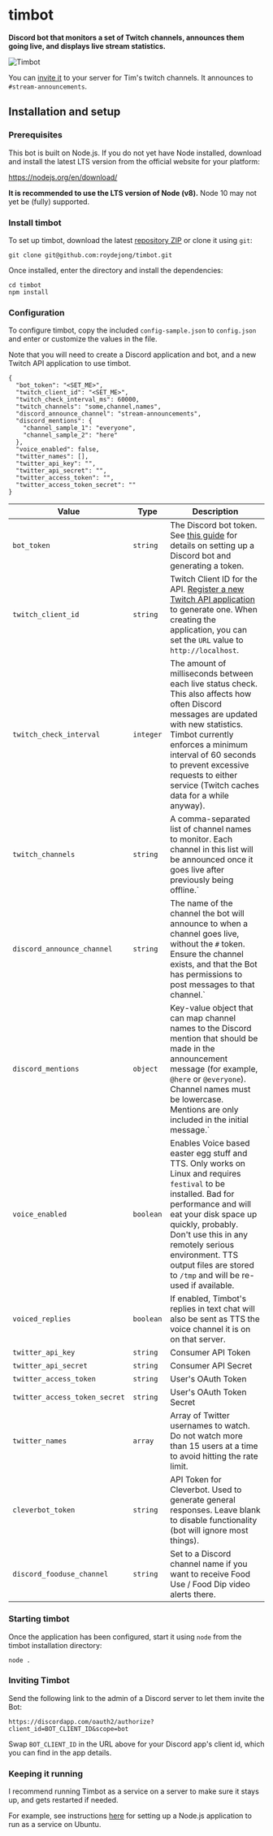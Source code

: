 # timbot
**Discord bot that monitors a set of Twitch channels, announces them going live, and displays live stream statistics.**

![Timbot](https://user-images.githubusercontent.com/6772638/36305243-09930efe-1313-11e8-98b1-fabf0aacde88.JPG)

You can [invite it](https://discordapp.com/oauth2/authorize?client_id=411670773330345984&scope=bot) to your server for Tim's twitch channels. It announces to `#stream-announcements`.

## Installation and setup

### Prerequisites

This bot is built on Node.js. If you do not yet have Node installed, download and install the latest LTS version from the official website for your platform:

https://nodejs.org/en/download/

**It is recommended to use the LTS version of Node (v8).** Node 10 may not yet be (fully) supported.

### Install timbot

To set up timbot, download the latest [repository ZIP](https://github.com/roydejong/timbot/archive/master.zip) or clone it using `git`:

    git clone git@github.com:roydejong/timbot.git
    
Once installed, enter the directory and install the dependencies:

    cd timbot
    npm install

### Configuration
 
To configure timbot, copy the included `config-sample.json` to `config.json` and enter or customize the values in the file.

Note that you will need to create a Discord application and bot, and a new Twitch API application to use timbot.

    {
      "bot_token": "<SET_ME>",
      "twitch_client_id": "<SET_ME>",
      "twitch_check_interval_ms": 60000,
      "twitch_channels": "some,channel,names",
      "discord_announce_channel": "stream-announcements",
      "discord_mentions": {
        "channel_sample_1": "everyone",
        "channel_sample_2": "here"
      },
      "voice_enabled": false,
      "twitter_names": [],
      "twitter_api_key": "",
      "twitter_api_secret": "",
      "twitter_access_token": "",
      "twitter_access_token_secret": ""
    }

|Value|Type|Description|
|-----|----|-----------|
|`bot_token`|`string`|The Discord bot token. See [this guide](https://github.com/reactiflux/discord-irc/wiki/Creating-a-discord-bot-&-getting-a-token) for details on setting up a Discord bot and generating a token.|
|`twitch_client_id`|`string`|Twitch Client ID for the API. [Register a new Twitch API application](https://dev.twitch.tv/dashboard/apps) to generate one. When creating the application, you can set the `URL` value to `http://localhost`.|
|`twitch_check_interval`|`integer`|The amount of milliseconds between each live status check. This also affects how often Discord messages are updated with new statistics. Timbot currently enforces a minimum interval of 60 seconds to prevent excessive requests to either service (Twitch caches data for a while anyway).|
|`twitch_channels`|`string`|A comma-separated list of channel names to monitor. Each channel in this list will be announced once it goes live after previously being offline.`|
|`discord_announce_channel`|`string`|The name of the channel the bot will announce to when a channel goes live, without the `#` token. Ensure the channel exists, and that the Bot has permissions to post messages to that channel.`|
|`discord_mentions`|`object`|Key-value object that can map channel names to the Discord mention that should be made in the announcement message (for example, `@here` or `@everyone`). Channel names must be lowercase. Mentions are only included in the initial message.`|
|`voice_enabled`|`boolean`|Enables Voice based easter egg stuff and TTS. Only works on Linux and requires `festival` to be installed. Bad for performance and will eat your disk space up quickly, probably. Don't use this in any remotely serious environment. TTS output files are stored to `/tmp` and will be re-used if available.|
|`voiced_replies`|`boolean`|If enabled, Timbot's replies in text chat will also be sent as TTS the voice channel it is on on that server.|
|`twitter_api_key`|`string`|Consumer API Token|
|`twitter_api_secret`|`string`|Consumer API Secret|
|`twitter_access_token`|`string`|User's OAuth Token|
|`twitter_access_token_secret`|`string`|User's OAuth Token Secret|
|`twitter_names`|`array`|Array of Twitter usernames to watch. Do not watch more than 15 users at a time to avoid hitting the rate limit.|
|`cleverbot_token`|`string`|API Token for Cleverbot. Used to generate general responses. Leave blank to disable functionality (bot will ignore most things).
|`discord_fooduse_channel`|`string`|Set to a Discord channel name if you want to receive Food Use / Food Dip video alerts there.|

### Starting timbot

Once the application has been configured, start it using `node` from the timbot installation directory:

    node .
  
### Inviting Timbot

Send the following link to the admin of a Discord server to let them invite the Bot:

  `https://discordapp.com/oauth2/authorize?client_id=BOT_CLIENT_ID&scope=bot`
  
Swap `BOT_CLIENT_ID` in the URL above for your Discord app's client id, which you can find in the app details.

### Keeping it running

I recommend running Timbot as a service on a server to make sure it stays up, and gets restarted if needed.

For example, see instructions [here](https://hackernoon.com/making-node-js-service-always-alive-on-ubuntu-server-e20c9c0808e4#ae1f) for setting up a Node.js application to run as a service on Ubuntu.
